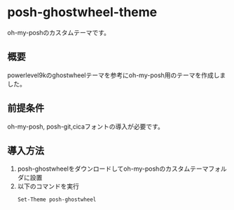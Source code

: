 # posh-ghostwheel-theme

oh-my-poshのカスタムテーマです。

## 概要

powerlevel9kのghostwheelテーマを参考にoh-my-posh用のテーマを作成しました。

## 前提条件

oh-my-posh, posh-git,cicaフォントの導入が必要です。

## 導入方法

1. posh-ghostwheelをダウンロードしてoh-my-poshのカスタムテーマフォルダに設置
2. 以下のコマンドを実行
    ```powershell
    Set-Theme posh-ghostwheel
    ```
